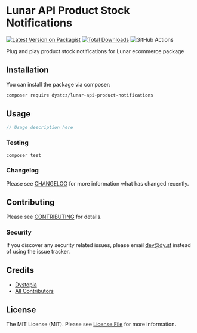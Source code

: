 # Lunar API Product Stock Notifications

[![Latest Version on Packagist](https://img.shields.io/packagist/v/dystcz/lunar-api-product-notifications.svg?style=flat-square)](https://packagist.org/packages/dystcz/lunar-api-product-notifications)
[![Total Downloads](https://img.shields.io/packagist/dt/dystcz/lunar-api-product-notifications.svg?style=flat-square)](https://packagist.org/packages/dystcz/lunar-api-product-notifications)
![GitHub Actions](https://github.com/dystcz/lunar-api-product-notifications/actions/workflows/tests.yaml/badge.svg)

Plug and play product stock notifications for Lunar ecommerce package

## Installation

You can install the package via composer:

```bash
composer require dystcz/lunar-api-product-notifications
```

## Usage

```php
// Usage description here
```

### Testing

```bash
composer test
```

### Changelog

Please see [CHANGELOG](CHANGELOG.md) for more information what has changed recently.

## Contributing

Please see [CONTRIBUTING](CONTRIBUTING.md) for details.

### Security

If you discover any security related issues, please email dev@dy.st instead of using the issue tracker.

## Credits

-   [Dystopia](https://github.com/dystcz)
-   [All Contributors](../../contributors)

## License

The MIT License (MIT). Please see [License File](LICENSE.md) for more information.
